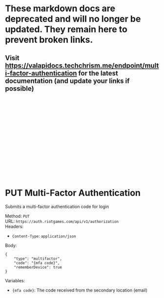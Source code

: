 <!--

This file is automatically generated!
Do not edit it directly!
See https://github.com/techchrism/valorant-api-docs/blob/trunk/contributing.md for more information.

-->

# These markdown docs are deprecated and will no longer be updated. They remain here to prevent broken links.
## Visit <https://valapidocs.techchrism.me/endpoint/multi-factor-authentication> for the latest documentation (and update your links if possible)
<br><br><br><br><br><br><br><br><br><br><br><br><br><br><br>
# PUT Multi-Factor Authentication

Submits a multi-factor authentication code for login  


Method: `PUT`  
URL: `https://auth.riotgames.com/api/v1/authorization`  
Headers:
 - `Content-Type`: `application/json`

Body:  
```
{
    "type": "multifactor",
    "code": "{mfa code}",
    "rememberDevice": true
}
```
Variables:
 - `{mfa code}`: The code received from the secondary location (email)

